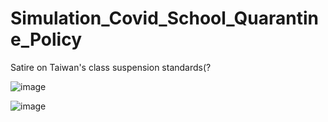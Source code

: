 # Simulation_Covid_School_Quarantine_Policy
Satire on Taiwan's class suspension standards(?

![image](https://user-images.githubusercontent.com/86054592/168332385-5cb92eaa-2e46-4dcd-9dba-dbe23d5a0866.png)

![image](https://user-images.githubusercontent.com/86054592/168332445-6b5d2e6a-de7d-47cf-a84f-72f04c26103f.png)
